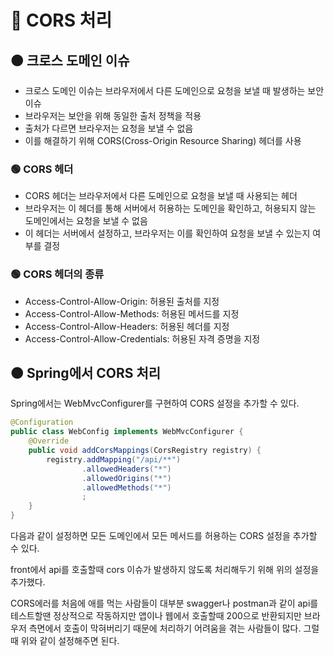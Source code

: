# 🔴 CORS 처리

## 🟠 크로스 도메인 이슈

- 크로스 도메인 이슈는 브라우저에서 다른 도메인으로 요청을 보낼 때 발생하는 보안 이슈
- 브라우저는 보안을 위해 동일한 출처 정책을 적용
- 출처가 다르면 브라우저는 요청을 보낼 수 없음
- 이를 해결하기 위해 CORS(Cross-Origin Resource Sharing) 헤더를 사용

### 🟢 CORS 헤더

- CORS 헤더는 브라우저에서 다른 도메인으로 요청을 보낼 때 사용되는 헤더
- 브라우저는 이 헤더를 통해 서버에서 허용하는 도메인을 확인하고, 허용되지 않는 도메인에서는 요청을 보낼 수 없음
- 이 헤더는 서버에서 설정하고, 브라우저는 이를 확인하여 요청을 보낼 수 있는지 여부를 결정

### 🟢 CORS 헤더의 종류

- Access-Control-Allow-Origin: 허용된 출처를 지정
- Access-Control-Allow-Methods: 허용된 메서드를 지정
- Access-Control-Allow-Headers: 허용된 헤더를 지정
- Access-Control-Allow-Credentials: 허용된 자격 증명을 지정

## 🟠 Spring에서 CORS 처리

Spring에서는 WebMvcConfigurer를 구현하여 CORS 설정을 추가할 수 있다.

```java
@Configuration
public class WebConfig implements WebMvcConfigurer {
    @Override
    public void addCorsMappings(CorsRegistry registry) {
        registry.addMapping("/api/**")
                .allowedHeaders("*")
                .allowedOrigins("*")
                .allowedMethods("*")
                ;
    }
}
```

다음과 같이 설정하면 모든 도메인에서 모든 메서드를 허용하는 CORS 설정을 추가할 수 있다.

front에서 api를 호출할때 cors 이슈가 발생하지 않도록 처리해두기 위해 위의 설정을 추가했다.

CORS에러를 처음에 애를 먹는 사람들이 대부분 swagger나 postman과 같이 api를 테스트할땐 정상적으로 작동하지만 앱이나 웹에서 호출할때 200으로 반환되지만 브라우저 측면에서 호출이 막혀버리기 때문에 처리하기 어려움을 겪는 사람들이 많다. 그럴때 위와 같이 설정해주면 된다.